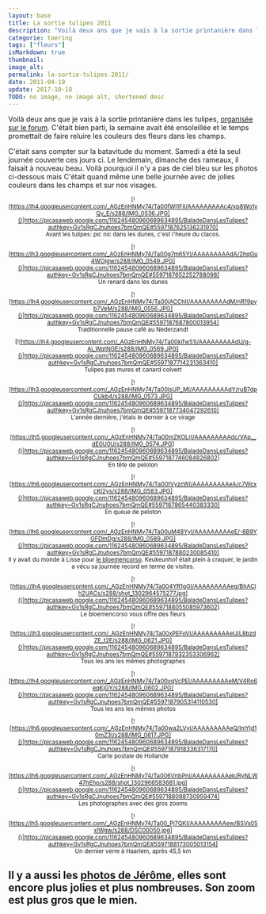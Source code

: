 ```yaml
---
layout: base
title: La sortie tulipes 2011
description: "Voilà deux ans que je vais à la sortie printanière dans les tulipes, organisée sur le forum. C'était bien parti, la semaine avait été ensoleillée et le "
categorie: toering
tags: ["fleurs"]
isMarkdown: true
thumbnail: 
image_alt: 
permalink: la-sortie-tulipes-2011/
date: 2011-04-19
update: 2017-10-18
TODO: no image, no image alt, shortened desc
---
```


Voilà deux ans que je vais à la sortie printanière dans les tulipes, [organisée sur le forum](http://www.leforum.nl/forum/viewtopic.php?f=18&t=26243). C'était bien parti, la semaine avait été ensoleillée et le temps promettait de faire reluire les couleurs des fleurs dans les champs. 

C'était sans compter sur la batavitude du moment. Samedi a été la seul journée couverte ces jours ci. Le lendemain, dimanche des rameaux, il faisait à nouveau beau. Voilà pourquoi il n'y a pas de ciel bleu sur les photos ci-dessous mais C'était quand même une belle journée avec de jolies couleurs dans les champs et sur nos visages.

<!-- HTML -->
<div style="text-align:center; font-size:smaller; margin: auto;">
<!-- / HTML -->

[![https://lh4.googleusercontent.com/_AGzEnHNMy74/Ta00fWl1FiI/AAAAAAAAAc4/xp8Wo1yQy_E/s288/IMG_0536.JPG]()<!-- TODO: Add image alt -->|https://picasaweb.google.com/116245480960689634895/BaladeDansLesTulipes?authkey=Gv1sRgCJnuhoes7bmQmQE#5597187625136231970]  
Avant les tulipes: pic nic dans les dunes, c'est l'heure du clacos.

[![https://lh3.googleusercontent.com/_AGzEnHNMy74/Ta00g7m65YI/AAAAAAAAAdA/2hqGu4WOjgw/s288/IMG_0549.JPG]()<!-- TODO: Add image alt -->|https://picasaweb.google.com/116245480960689634895/BaladeDansLesTulipes?authkey=Gv1sRgCJnuhoes7bmQmQE#5597187652252788098]  
Un renard dans les dunes

[![https://lh4.googleusercontent.com/_AGzEnHNMy74/Ta00jACChII/AAAAAAAAAdM/nR19pyb7VeM/s288/IMG_0556.JPG]()<!-- TODO: Add image alt -->|https://picasaweb.google.com/116245480960689634895/BaladeDansLesTulipes?authkey=Gv1sRgCJnuhoes7bmQmQE#5597187687800013954]  
Traditionnelle pause café au Nederzandt

[![https://lh4.googleusercontent.com/_AGzEnHNMy74/Ta00kifw51I/AAAAAAAAAdU/g-Ai_WqtNGE/s288/IMG_0569.JPG]()<!-- TODO: Add image alt -->|https://picasaweb.google.com/116245480960689634895/BaladeDansLesTulipes?authkey=Gv1sRgCJnuhoes7bmQmQE#5597187714231363410]  
Tulipes pas mures et canard colvert

[![https://lh3.googleusercontent.com/_AGzEnHNMy74/Ta00lsUP_MI/AAAAAAAAAdY/ruB7dpCUkb4/s288/IMG_0573.JPG]()<!-- TODO: Add image alt -->|https://picasaweb.google.com/116245480960689634895/BaladeDansLesTulipes?authkey=Gv1sRgCJnuhoes7bmQmQE#5597187734047292610]  
L'année dernière, j'étais le dernier à ce virage

[![https://lh5.googleusercontent.com/_AGzEnHNMy74/Ta00mZKOLrI/AAAAAAAAAdc/VAp__dE0U0U/s288/IMG_0574.JPG]()<!-- TODO: Add image alt -->|https://picasaweb.google.com/116245480960689634895/BaladeDansLesTulipes?authkey=Gv1sRgCJnuhoes7bmQmQE#5597187746084826802]  
En tête de peloton

[![https://lh6.googleusercontent.com/_AGzEnHNMy74/Ta00tVyzcWI/AAAAAAAAAeA/c7WcxcKI2ys/s288/IMG_0583.JPG]()<!-- TODO: Add image alt -->|https://picasaweb.google.com/116245480960689634895/BaladeDansLesTulipes?authkey=Gv1sRgCJnuhoes7bmQmQE#5597187865440383330]  
En queue de peloton

[![https://lh6.googleusercontent.com/_AGzEnHNMy74/Ta00uM48YyI/AAAAAAAAAeE/-8B9YGFDmDg/s288/IMG_0589.JPG]()<!-- TODO: Add image alt -->|https://picasaweb.google.com/116245480960689634895/BaladeDansLesTulipes?authkey=Gv1sRgCJnuhoes7bmQmQE#5597187880230085410]  
Il y avait du monde à Lisse pour [le bloemencorso](/bloemen-corso).   Keukeunhof était plein à craquer, le jardin a vécu sa journée record en terme de visites.


[![https://lh4.googleusercontent.com/_AGzEnHNMy74/Ta004YR1gGI/AAAAAAAAAeg/BhAClh2UACs/s288/shot_1302964575277.jpg]()<!-- TODO: Add image alt -->|https://picasaweb.google.com/116245480960689634895/BaladeDansLesTulipes?authkey=Gv1sRgCJnuhoes7bmQmQE#5597188055085973602]  
Le bloemencorso vous offre des fleurs

[![https://lh3.googleusercontent.com/_AGzEnHNMy74/Ta00xPEFoVI/AAAAAAAAAeU/L8bzdZE_t2E/s288/IMG_0621.JPG]()<!-- TODO: Add image alt -->|https://picasaweb.google.com/116245480960689634895/BaladeDansLesTulipes?authkey=Gv1sRgCJnuhoes7bmQmQE#5597187932353306962]  
Tous les ans les mêmes photographes

[![https://lh4.googleusercontent.com/_AGzEnHNMy74/Ta00vqVcPEI/AAAAAAAAAeM/V4Ro6eqKjGY/s288/IMG_0602.JPG]()<!-- TODO: Add image alt -->|https://picasaweb.google.com/116245480960689634895/BaladeDansLesTulipes?authkey=Gv1sRgCJnuhoes7bmQmQE#5597187905314110530]  
Tous les ans les mêmes photos

[![https://lh6.googleusercontent.com/_AGzEnHNMy74/Ta00wa2LVvI/AAAAAAAAAeQ/lmYjd10mZ3I/s288/IMG_0617.JPG]()<!-- TODO: Add image alt -->|https://picasaweb.google.com/116245480960689634895/BaladeDansLesTulipes?authkey=Gv1sRgCJnuhoes7bmQmQE#5597187918336317170]  
Carte postale de Hollande

[![https://lh6.googleusercontent.com/_AGzEnHNMy74/Ta006VnbPnI/AAAAAAAAAek/RyNLW47hEho/s288/shot_1302966583681.jpg]()<!-- TODO: Add image alt -->|https://picasaweb.google.com/116245480960689634895/BaladeDansLesTulipes?authkey=Gv1sRgCJnuhoes7bmQmQE#5597188088730959474]  
Les photographes avec des gros zooms

[![https://lh5.googleusercontent.com/_AGzEnHNMy74/Ta00_Pj7QKI/AAAAAAAAAew/BSVs05xIWgw/s288/DSC00050.jpg]()<!-- TODO: Add image alt -->|https://picasaweb.google.com/116245480960689634895/BaladeDansLesTulipes?authkey=Gv1sRgCJnuhoes7bmQmQE#5597188173005013154]  
Un dernier verre à Haarlem, après 45,5 km

<!-- HTML -->
</div>
<!-- / HTML -->

Il y a aussi les [photos de Jérôme](https://picasaweb.google.com/jerome.gonthier2/BaladeVeloTulipes2011?authkey=Gv1sRgCKa4l9i1j5jZ9wE&feat=directlink), elles sont encore plus jolies et plus nombreuses. Son zoom est plus gros que le mien.
---
